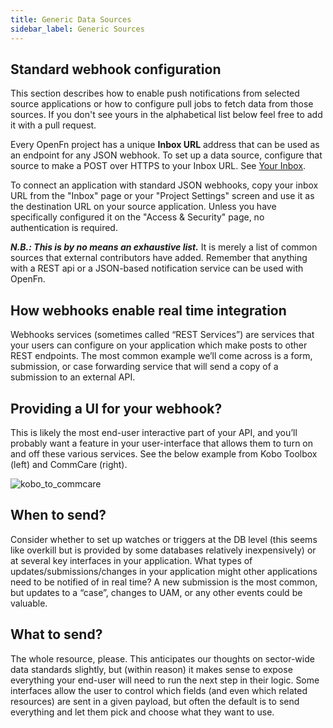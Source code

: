```yaml
---
title: Generic Data Sources
sidebar_label: Generic Sources
---
```


## Standard webhook configuration

This section describes how to enable push notifications from selected source
applications or how to configure pull jobs to fetch data from those sources. If
you don't see yours in the alphabetical list below feel free to add it with a
pull request.

Every OpenFn project has a unique **Inbox URL** address that can be used as an
endpoint for any JSON webhook. To set up a data source, configure that source to
make a POST over HTTPS to your Inbox URL. See [Your Inbox](/build/inbox.md).

To connect an application with standard JSON webhooks, copy your inbox URL from
the "Inbox" page or your "Project Settings" screen and use it as the destination
URL on your source application. Unless you have specifically configured it on
the "Access & Security" page, no authentication is required.

**_N.B.: This is by no means an exhaustive list._** It is merely a list of
common sources that external contributors have added. Remember that anything
with a REST api or a JSON-based notification service can be used with OpenFn.

## How webhooks enable real time integration

Webhooks services (sometimes called “REST Services”) are services that your
users can configure on your application which make posts to other REST
endpoints. The most common example we’ll come across is a form, submission, or
case forwarding service that will send a copy of a submission to an external
API.

## Providing a UI for your webhook?

This is likely the most end-user interactive part of your API, and you’ll
probably want a feature in your user-interface that allows them to turn on and
off these various services. See the below example from Kobo Toolbox (left) and
CommCare (right).

![kobo_to_commcare](/img/webhooks1.png)

## When to send?

Consider whether to set up watches or triggers at the DB level (this seems like
overkill but is provided by some databases relatively inexpensively) or at
several key interfaces in your application. What types of
updates/submissions/changes in your application might other applications need to
be notified of in real time? A new submission is the most common, but updates to
a “case”, changes to UAM, or any other events could be valuable.

## What to send?

The whole resource, please. This anticipates our thoughts on sector-wide data
standards slightly, but (within reason) it makes sense to expose everything your
end-user will need to run the next step in their logic. Some interfaces allow
the user to control which fields (and even which related resources) are sent in
a given payload, but often the default is to send everything and let them pick
and choose what they want to use.
